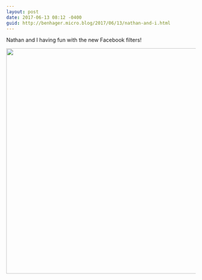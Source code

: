 ```yaml
---
layout: post
date: 2017-06-13 08:12 -0400
guid: http://benhager.micro.blog/2017/06/13/nathan-and-i.html
---
```

Nathan and I having fun with the new Facebook filters!

<img src="http://benhager.micro.blog/uploads/2017/9573eae3be.jpg" width="600" height="600" style="height: auto" />
